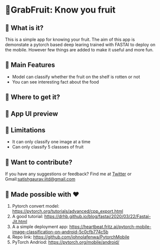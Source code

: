 
# 🍊GrabFruit: Know you fruit 

## 🥭 What is it? 

This is a simple app for knowing your fruit. The aim of this app is demonstate a pytorch based deep learing trained with FASTAI to deploy on the mobile. However few things are added to make it useful and more fun. 

## 🍋 Main Features 
- Model can classify whether the fruit on the shelf is rotten or not
- You can see interesting fact about the food  

## 🍉 Where to get it? 

## 🍍 App UI preview 

## 🍏 Limitations
- It can only classify one image at a time 
- Can only classify 5 classses of fruit 

## 🍓 Want to contribute? 
If you have any suggestions or feedback? Find me at [Twitter]() or Gmail:satishgaurav.iitd@gmail.com


## 🍇 Made possible with ♥️
1. Pytorch convert model: https://pytorch.org/tutorials/advanced/cpp_export.html
2. A good tutorial: https://drhb.github.io/blog/fastai/2020/03/22/Fastai-Jit.html
3. A a simple deployment app: https://heartbeat.fritz.ai/pytorch-mobile-image-classification-on-android-5c0cfb774c5b
4. Repo link: https://github.com/johnolafenwa/PytorchMobile
5. PyTorch Andriod: https://pytorch.org/mobile/android/

